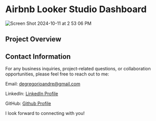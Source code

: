 # Airbnb Looker Studio Dashboard


![Screen Shot 2024-10-11 at 2 53 06 PM](https://github.com/user-attachments/assets/83fa1fbb-1015-438b-b0ef-21e65b153aa1)
## Project Overview



## Contact Information
For any business inquiries, project-related questions, or collaboration opportunities, please feel free to reach out to me:

Email: degregorioandre@gmail.com

LinkedIn: [LinkedIn Profile](https://www.linkedin.com/in/andredegregorio/)

GitHub: [Github Profile](https://github.com/andred22)

I look forward to connecting with you!








